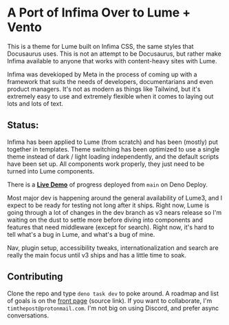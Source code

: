 # A Port of Infima Over to Lume + Vento

This is a theme for Lume built on Infima CSS, the same styles that Docusaurus
uses. This is not an attempt to be Docusaurus, but rather make Infima available
to anyone that works with content-heavy sites with Lume.

Infima was devekioped by Meta in the process of coming up with a framework that
suits the needs of developers, documentarians and even product managers. It's
not as modern as things like Tailwind, but it's extremely easy to use and
extremely flexible when it comes to laying out lots and lots of text.

## Status:

Infima has been applied to Lume (from scratch) and has been (mostly) put
together in templates. Theme switching has been optimized to use a single
theme instead of dark / light loading independently, and the default scripts
have been set up. All components work properly, they just need to be turned
into Lume components.

There is a **[Live Demo](https://cushydocs.deno.dev)** of progress deployed 
from `main` on Deno Deploy. 

Most major dev is happening around the general availability of Lume3, and I 
expect to be ready for testing not long after it ships. Right now, Lume is 
going through a lot of changes in the dev branch as v3 nears release so I'm
waiting on the dust to settle more before diving into components and features
that need middleware (except for search). Right now, it's hard to tell what's
a bug in Lume, and what's a bug of mine.

Nav, plugin setup, accessibility tweaks, internationalization
and search are really the main focus until v3 ships and has a little time to 
soak.

## Contributing

Clone the repo and type `deno task dev` to poke around. A roadmap and list of 
goals is on the [front page](src/index.mdx) (source link). If you want to 
collaborate, I'm `timthepost@protonmail.com`. I'm not big on using Discord,
and prefer async conversations.
